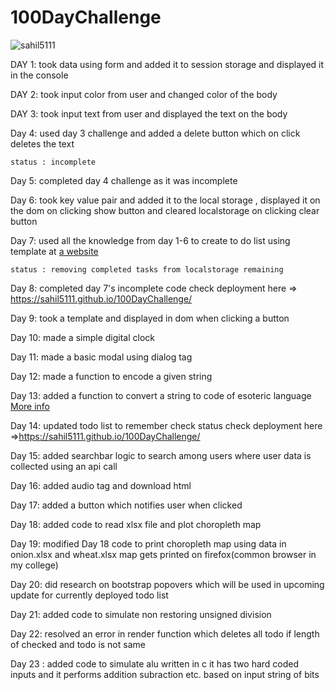 # 100DayChallenge

<p align="left"> <img src="https://komarev.com/ghpvc/?username=sahil5111&label=Profile%20views&color=0e75b6&style=flat" alt="sahil5111" /> </p>

DAY 1:
    took data using form and added it to session storage and displayed it in the console

DAY 2:
    took input color from user and changed color of the body 

DAY 3:
    took input text from user and displayed the text on the body

Day 4:
    used day 3 challenge and added a delete button which on click deletes the text 

    status : incomplete

Day 5:
    completed day 4 challenge as it was incomplete

Day 6:
    took key value pair and added it to the local storage , displayed it on the dom on clicking show button and cleared localstorage on clicking clear button

Day 7:
    used all the knowledge from day 1-6 to create to do list using template at [a website](https://mdbootstrap.com/docs/standard/extended/to-do-list/)
    
    status : removing completed tasks from localstorage remaining 

Day 8:
    completed day 7's incomplete code
    check deployment here => https://sahil5111.github.io/100DayChallenge/

Day 9:
    took a template and displayed in dom when clicking a button

Day 10: 
    made a simple digital clock

Day 11: 
    made a basic modal using dialog tag

Day 12:
    made a function to encode a given string <!-- solution to  very challenging quiz-->

Day 13:
    added a function to convert a string to code of esoteric language [More info](https://www.youtube.com/watch?v=hdHjjBS4cs8)

Day 14:
    updated todo list to remember check status check deployment here =>https://sahil5111.github.io/100DayChallenge/

Day 15:
    added searchbar logic to search among users where user data is collected using an api call

Day 16:
    added audio tag and download html

Day 17:
    added a button which notifies user when clicked

Day 18:
    added code to read xlsx file and plot choropleth map

Day 19:
    modified Day 18 code to print choropleth map using data in onion.xlsx and wheat.xlsx map gets printed on firefox(common browser in my college)

Day 20:
    did research on bootstrap popovers which will be used in upcoming update for currently deployed todo list

Day 21:
    added code to simulate non restoring unsigned division

Day 22:
    resolved an error in render function which deletes all todo if length of checked and todo is not same

Day 23 :
    added code to simulate alu written in c it has two hard coded inputs and it performs addition subraction etc. based on input string of bits